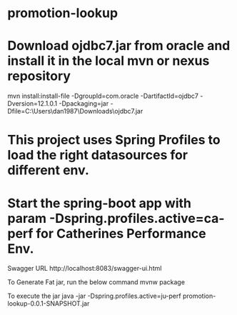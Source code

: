 # promotion-lookup
# Download ojdbc7.jar from oracle and install it in the local mvn or nexus repository
mvn install:install-file -DgroupId=com.oracle -DartifactId=ojdbc7 -Dversion=12.1.0.1 -Dpackaging=jar -Dfile=C:\Users\dan1987\Downloads\ojdbc7.jar

# This project uses Spring Profiles to load the right datasources for different env.
# Start the spring-boot app with param -Dspring.profiles.active=ca-perf for Catherines Performance Env.

Swagger URL
http://localhost:8083/swagger-ui.html


To Generate Fat jar, run the below command
mvnw package

To execute the jar
java -jar -Dspring.profiles.active=ju-perf promotion-lookup-0.0.1-SNAPSHOT.jar